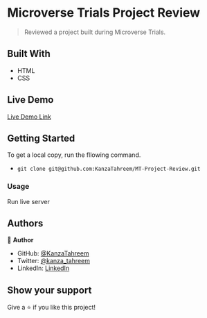 # Microverse Trials Project Review

> Reviewed a project built during Microverse Trials.

## Built With

- HTML
- CSS

## Live Demo

[Live Demo Link](https://kanzatahreem.github.io/MT-Project-Review/)

## Getting Started

To get a local copy, run the fllowing command.

- `git clone git@github.com:KanzaTahreem/MT-Project-Review.git`

### Usage

Run live server

## Authors

👤 **Author**

- GitHub: [@KanzaTahreem](https://github.com/KanzaTahreem)
- Twitter: [@kanza_tahreem](https://twitter.com/kanza_tahreem)
- LinkedIn: [LinkedIn](https://www.linkedin.com/in/kanza-tahreem/)


## Show your support

Give a ⭐️ if you like this project!
